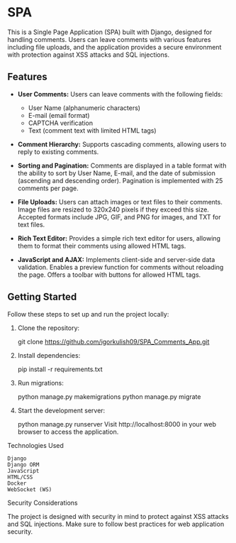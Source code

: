 # SPA

This is a Single Page Application (SPA) built with Django, designed for handling comments. Users can leave comments with various features including file uploads, and the application provides a secure environment with protection against XSS attacks and SQL injections.

## Features

- **User Comments:** Users can leave comments with the following fields:
  - User Name (alphanumeric characters)
  - E-mail (email format)
  - CAPTCHA verification
  - Text (comment text with limited HTML tags)

- **Comment Hierarchy:** Supports cascading comments, allowing users to reply to existing comments.

- **Sorting and Pagination:** Comments are displayed in a table format with the ability to sort by User Name, E-mail, and the date of submission (ascending and descending order). Pagination is implemented with 25 comments per page.

- **File Uploads:** Users can attach images or text files to their comments. Image files are resized to 320x240 pixels if they exceed this size. Accepted formats include JPG, GIF, and PNG for images, and TXT for text files.

- **Rich Text Editor:** Provides a simple rich text editor for users, allowing them to format their comments using allowed HTML tags.

- **JavaScript and AJAX:** Implements client-side and server-side data validation. Enables a preview function for comments without reloading the page. Offers a toolbar with buttons for allowed HTML tags.

## Getting Started

Follow these steps to set up and run the project locally:

1. Clone the repository:

   git clone https://github.com/igorkulish09/SPA_Comments_App.git

2. Install dependencies:

   pip install -r requirements.txt

3. Run migrations:

   python manage.py makemigrations
   python manage.py migrate

4. Start the development server:

   python manage.py runserver
   Visit http://localhost:8000 in your web browser to access the application.

Technologies Used

    Django
    Django ORM
    JavaScript
    HTML/CSS
    Docker
    WebSocket (WS)

Security Considerations

The project is designed with security in mind to protect against XSS attacks and SQL injections. Make sure to follow best practices for web application security.
